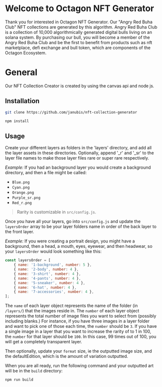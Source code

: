 # Welcome to Octagon NFT Generator

Thank you for interested in Octagon NFT Generator. Our "Angry Red Buha Club" NFT collections are generated by this algorithm. Angry Red Buha Club is a collection of 10,000 algorithmically generated digital bulls living on an solana system. By purchasing our bull, you will become a member of the Angry Red Buha Club and be the first to benefit from products such as nft marketplace, defi exchange and bull token, which are components of the Octagon Ecosystem.

# General

Our NFT Collection Creator is created by using the canvas api and node js.

## Installation

```sh
git clone https://github.com/janubis/nft-collection-generator

npm install
```

## Usage

Create your different layers as folders in the 'layers' directory, and add all the layer assets in these directories. Optionally, append '_r' and '_sr' to the layer file names to make those layer files rare or super rare respectively. 

*Example:* If you had an background layer you would create a background directory, and then a file might be called:

- `Blue.png`
- `Cyan.png`
- `Orange.png`
- `Purple_sr.png`
- `Red_r.png`

> Rarity is customizable in `src/config.js`.

Once you have all your layers, go into `src/config.js` and update the `layersOrder` array to be your layer folders name in order of the back layer to the front layer.

*Example:* If you were creating a portrait design, you might have a background, then a head, a mouth, eyes, eyewear, and then headwear, so your `layersOrder` would look something like this:

```js
const layersOrder = [
    { name: '1-background', number: 5 },
    { name: '2-body', number: 4 },
    { name: '3-shirt', number: 4 },
    { name: '4-pants', number: 4 },
    { name: '5-sneaker', number: 4 },
    { name: '6-hat', number: 4 },
    { name: '7-accessories', number: 4 },
];
```

The `name` of each layer object represents the name of the folder (in `/layers/`) that the images reside in. The `number` of each layer object represents the total number of image files you want to select from (possibly including blanks.) For instance, if you have three images in a layer folder and want to pick one of those each time, the `number` should be `3`. If you have a single image in a layer that you want to increase the rarity of to 1 in 100, the `number` for that layer should be `100`. In this case, 99 times out of 100, you will get a completely transparent layer.

Then optionally, update your `format` size, ie the outputted image size, and the defaultEdition, which is the amount of variation outputted.

When you are all ready, run the following command and your outputted art will be in the `build` directory:

```sh
npm run build
```
